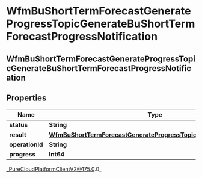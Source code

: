 # WfmBuShortTermForecastGenerateProgressTopicGenerateBuShortTermForecastProgressNotification

## WfmBuShortTermForecastGenerateProgressTopicGenerateBuShortTermForecastProgressNotification

## Properties

|Name | Type | Description | Notes|
|------------ | ------------- | ------------- | -------------|
| **status** | **String** |  | [optional] |
| **result** | [**WfmBuShortTermForecastGenerateProgressTopicBuShortTermForecast**](WfmBuShortTermForecastGenerateProgressTopicBuShortTermForecast) |  | [optional] |
| **operationId** | **String** |  | [optional] |
| **progress** | **Int64** |  | [optional] |



_PureCloudPlatformClientV2@175.0.0_
